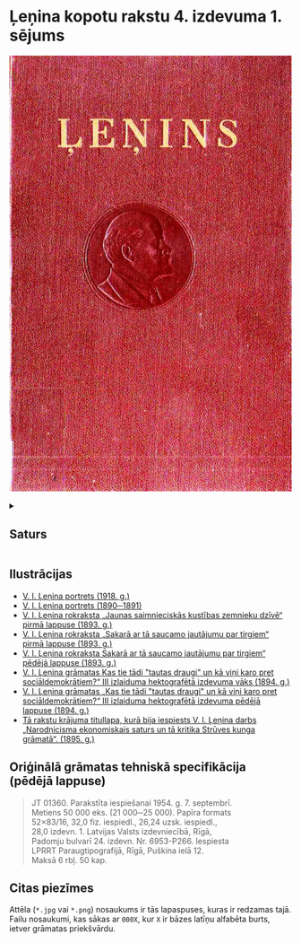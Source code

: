# Ļeņina kopotu rakstu 4. izdevuma 1. sējums
<p align="center"><img src="./000.jpg" alt="1. sējums"></p>
<details>
<summary><h2>Saturs</h2></summary>
    <ul>
        <li><a href="./000G.jpg">Priekšvārds ceturtajam izdevumam</a></li>
        <li><a href="./000L-000M.jpg">Priekšvārds pirmajam izdevumam</a></li>
        <li><a href="./001.jpg">Jaunas saimnieciskās kustības zemnieku dzīvē <i>(Sakarā ar V. Pļehanova grāmatu "Dienvidkrievijas zemnieku saimniecība")</i></a></li>
        <li><a href="./057.jpg">Sakarā ar tā saucamo jautājumu par tirgiem</a></li>
        <li><a href="./107.jpg">Kas tie tādi "tautas draugi" un kā viņi karo pret sociāldemokrātiem? <i>(Atbilde uz žurnāla "Russkoje Bogatstvo" rakstiem pret marksistiem)</i></a></li>
        <li><a href="./107.jpg">Narodņicisma ekonomiskais saturs un tā kritika Strūves kunga grāmatā (Marksisma atspoguļojums buržuāziskā Kritiskās piezīmes jautājumā par Krievijas ekonomisko attīstību". Sanktpēterb., 1894. g.)</i></a></li>
        <li><a href="./457.jpg">Piezīmes</a></li>
        <li><a href="./474-475.jpg">V. I. Ļeņina dzīves un darbības dati</a></li>
    </ul>
</details>

## Ilustrācijas
- [V. I. Ļeņina portrets (1918. g.)](./00B.jpg)
- [V. I. Ļeņina portrets (1890─1891)](./138-139.jpg)
- [V. I. Ļeņina rokraksta „Jaunas saimnieciskās kustības zemnieku dzīvē“ pirmā lappuse (1893. g.)](./002.jpg)
- [V. I. Ļeņina rokraksta „Sakarā ar tā saucamo jautājumu par tirgiem“ pirmā lappuse (1893. g.)](./059.jpg)
- [V. I. Ļeņina rokraksta Sakarā ar tā saucamo jautājumu par tirgiem“ pēdējā lappuse (1893. g.)](./104-105.jpg)
- [V. I. Ļeņina grāmatas Kas tie tādi "tautas draugi" un kā viņi karo pret sociāldemokrātiem?“ Ⅲ izlaiduma hektografētā izdevuma vāks (1894. g.)](./178.jpg)
- [V. I. Ļeņina grāmatas „Kas tie tādi "tautas draugi" un kā viņi karo pret sociāldemokrātiem?“ Ⅲ izlaiduma hektografētā izdevuma pēdējā lappuse (1894. g.)](./268.jpg)
- [Tā rakstu krājuma titullapa, kurā bija iespiests V. I. Ļeņina darbs „Narodņicisma ekonomiskais saturs un tā kritika Strūves kunga grāmatā“. (1895. g.)](./301.jpg)

## Oriģinālā grāmatas tehniskā specifikācija (pēdējā lappuse)

> JT 01360. Parakstīta iespiešanai 1954. g. 7. septembrī.<br>
> Metiens 50 000 eks. (21 000─25 000). Papīra formats<br>
> 52×83/16, 32,0 fiz. iespiedl., 26,24 uzsk. iespiedl.,<br>
> 28,0 izdevn. 1. Latvijas Valsts izdevniecībā, Rīgā,<br>
> Padomju bulvarī 24. izdevn. Nr. 6953-P266. Iespiesta<br>
> LPRRT Paraugtipografijā, Rīgā, Puškina ielā 12.<br>
> Maksā 6 rbļ. 50 kap.

## Citas piezīmes
Attēla (`*.jpg` vai `*.png`) nosaukums ir tās lapaspuses, kuras ir redzamas tajā. Failu nosaukumi, kas sākas ar `000X`, kur `X` ir bāzes latīņu alfabēta burts, ietver grāmatas priekšvārdu.